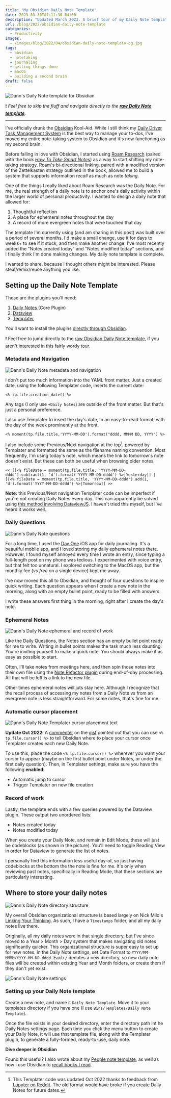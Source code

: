 ```yaml
---
title: "My Obsidian Daily Note Template"
date: 2023-03-30T07:11:30-04:00
description: "Updated March 2023. A brief tour of my Daily Note template for Obsidian, using the Templater and Dataview plugins."
url: /blog/2022/obsidian-daily-note-template
categories:
  - Productivity
images:
  - /images/blog/2022/04/obsidian-daily-note-template-og.jpg
tags:
  - obsidian
  - notetaking
  - journaling
  - getting things done
  - macOS
  - building a second brain
draft: false
---
```

![Dann's Daily Note template for Obsidian](/images/blog/2022/10/daily-note-template.png)

❗ _Feel free to skip the fluff and navigate directly to the **[raw Daily Note template](https://gist.github.com/dannberg/48ea2ba3fc0abdf3f219c6ad8bc78eb6)**._

---

I've officially drunk the [Obsidian](https://obsidian.md/) Kool-Aid. While I still think my [Daily Driver Task Management System](https://dannb.org/blog/2020/daily-driver-task-management-system/) is the best way to manage your to-dos, I've moved my entire note-taking system to Obsidian and it's now functioning as my second brain.

Before falling in love with Obsidian, I started using [Roam Research](https://roamresearch.com/) (paired with the book *[How To Take Smart Notes](https://amzn.to/3JK4ncl)*) as a way to start shifting my note-taking strategy. Roam's bi-directional linking, paired with a modified version of the Zettelkasten strategy outlined in the book, allowed me to build a system that supports information *recall* as much as note *taking*.

One of the things I really liked about Roam Research was the Daily Note. For me, the real strength of a daily note is to anchor one's daily activity within the larger world of personal productivity. I wanted to design a daily note that allowed for:

1. Thoughtful reflection
2. A place for ephemeral notes throughout the day
3. A record of more evergreen notes that were touched that day

The template I'm currently using (and am sharing in this post) was built over a period of several months. I'd make a small change, use it for days to weeks+ to see if it stuck, and then make another change. I've most recently added the "Notes created today" and "Notes modified today" sections, and I finally think I'm done making changes. My daily note template is complete.

I wanted to share, because I thought others might be interested. Please steal/remix/reuse anything you like.

## Setting up the Daily Note Template

These are the plugins you'll need:

1. [Daily Notes ](https://help.obsidian.md/Plugins/Daily+notes)(Core Plugin)
2. [Dataview](https://github.com/blacksmithgu/obsidian-dataview)
3. [Templater](https://github.com/SilentVoid13/Templater)

You'll want to install the plugins [directly through Obsidian](https://help.obsidian.md/Advanced+topics/Community+plugins).

❗ Feel free to jump directly to the [raw Obsidian Daily Note template](https://gist.github.com/dannberg/48ea2ba3fc0abdf3f219c6ad8bc78eb6), if you aren't interested in this fairly wordy tour.

### Metadata and Navigation
![Dann's Daily Note metadata and navigation](/images/blog/2022/10/daily-note-metadata-nav.png)

I don't put too much information into the YAML front matter. Just a created date, using the following Templater code, inserts the current date:

`<% tp.file.creation_date() %>`

Any tags (I only use `+Daily Notes`) are outside of the front matter. But that's just a personal preference.

I also use Templater to insert the day's date, in an easy-to-read format, with the day of the week prominently at the front.

`<% moment(tp.file.title,'YYYY-MM-DD').format("dddd, MMMM DD, YYYY") %>`

I also include some Previous/Next navigation at the top[^1], powered by Templater and formatted the same as the filename naming convention. Most frequently, I'm using today's note, which means the link to tomorrow's note doesn't exist. But these can both be useful when browsing older notes.

`<< [[<% fileDate = moment(tp.file.title, 'YYYY-MM-DD-dddd').subtract(1, 'd').format('YYYY-MM-DD-dddd') %>|Yesterday]] | [[<% fileDate = moment(tp.file.title, 'YYYY-MM-DD-dddd').add(1, 'd').format('YYYY-MM-DD-dddd') %>|Tomorrow]] >>`

**Note:** this Previous/Next navigation Templater code can be imperfect if you're not creating Daily Notes every day. This can apparently be solved using [this method involving DataviewJS](https://forum.obsidian.md/t/dataviewjs-snippet-showcase/17847/20?u=gibson). I haven't tried this myself, but I've heard it works well.

### Daily Questions
![Dann's Daily Note questions](/images/blog/2022/04/daily-note-daily-questions.png)

For a long time, I used the [Day One](https://dayoneapp.com/) iOS app for daily journaling. It's a beautiful mobile app, and I loved storing my daily ephemeral notes there. However, I found myself annoyed every time I wrote an entry, since typing a full-length post on my phone was tedious. I experimented with voice entry, but that felt too unnatural. I explored switching to the MacOS app, but the monthly fee (vs *free* on a single device) kept me away.

I've now moved this all to Obsidian, and thought of four questions to inspire quick writing. Each question appears when I create a new note in the morning, along with an empty bullet point, ready to be filled with answers.

I write these answers first thing in the morning, right after I create the day's note.

### Ephemeral Notes
![Dann's Daily Note ephemeral and record of work](/images/blog/2022/04/daily-note-ephemeral-record-of-work.png)

Like the Daily Questions, the Notes section has an empty bullet point ready for me to write. Writing in bullet points makes the task much less daunting. You're inviting yourself to make a quick note. You should always make it as easy as possible to start.

Often, I'll take notes from meetings here, and then spin those notes into their own file using the [Note Refactor plugin](https://github.com/lynchjames/note-refactor-obsidian) during end-of-day processing. All that will be left is a link to the new file.

Other times ephemeral notes will juts stay here. Although I recognize that the recall process of accessing my notes from a Daily Note vs from an evergreen note is less straightforward. For some notes, that's fine for me.

### Automatic cursor placement
![Dann's Daily Note Templater cursor placement text](/images/blog/2022/04/daily-note-cursor-placement-templater.png)

**Update Oct 2022**: A [commenter](https://gist.github.com/moritzdawo) on the [gist](https://gist.github.com/dannberg/48ea2ba3fc0abdf3f219c6ad8bc78eb6) pointed out that you can use `<% tp.file.cursor() %>` to tell Obsidian where to place your cursor once Templater creates each new Daily Note.

To use this, place the code `<% tp.file.cursor() %>` wherever you want your cursor to appear (maybe on the first bullet point under Notes, or under the first daily question). Then, in Templater settings, make sure you have the following **enabled**:

- Automatic jump to cursor
- Trigger Templater on new file creation

### Record of work
Lastly, the template ends with a few queries powered by the Dataview plugin. These output two unordered lists:

- Notes created today
- Notes modified today

When you create your Daily Note, and remain in Edit Mode, these will just be codeblocks (as shown in the picture). You'll need to toggle Reading View in order for Dataview to generate the list of notes.

I personally find this information less useful day-of, so just having codeblocks at the bottom the the note is fine for me. It's only when reviewing past notes, specifically in Reading Mode, that these sections are particularly interesting.

## Where to store your daily notes
![Dann's Daily Note directory structure](/images/blog/2022/04/daily-note-directory-structure.png)

My overall Obsidian organizational structure is based largely on Nick Milo's [Linking Your Thinking](https://www.linkingyourthinking.com/). As such, I have a `Timestamps` folder, and all my daily notes live there.

Originally, all my daily notes were in that single directory, but I've since moved to a Year > Month > Day system that makes navigating old notes significantly quicker. This organizational structure is super easy to set up for new notes. In the Daily Note settings, set Date Format to `YYYY/MM-MMMM/YYYY-MM-DD-dddd`. Each `/` denotes a new directory, so new daily note files will be created within existing Year and Month folders, or create them if they don't yet exist.

![Dann's Daily Note settings](/images/blog/2022/04/daily-note-settings.png)

### Setting up your Daily Note template

Create a new note, and name it `Daily Note Template`. Move it to your templates directory if you have one (I use `Bins/Templates/Daily Note Template`).

Once the file exists in your desired directory, enter the directory path int he Daily Notes settings page. Each time you click the menu button to create your Daily Note, it will use that template file, along with the Templater plugin, to generate a fully-formed, ready-to-use, daily note.

**Dive deeper in Obsidian**

Found this useful? I also wrote about my [People note template](https://dannb.org/blog/2022/obsidian-people-note-template/), as well as how I use Obsidian to [recall books I read](https://dannb.org/blog/2022/recalling-books-youve-read-made-easy/).

[^1]: This Templater code was updated Oct 2022 thanks to feedback from [Lopyter on Reddit](https://reddit.com/r/ObsidianMD/comments/yd62d1/my_obsidian_daily_note_template_using_templater/its9d7y/). The old format would have broke if you create Daily Notes for future dates.
